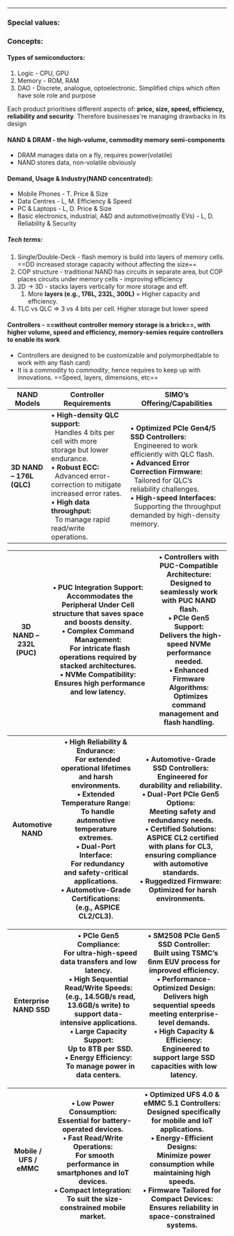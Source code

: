 ***
### Special values:

### Concepts:

#### Types of semiconductors: 
1. Logic - CPU, GPU 
2. Memory - ROM, RAM 
3. DAO - Discrete, analogue, optoelectronic. Simplified chips which often have sole role and purpose

Each product prioritises different aspects of: **price, size, speed, efficiency, reliability and security**. Therefore businesses're managing drawbacks in its design 

#### NAND & DRAM - the high-volume, commodity memory semi-components
- DRAM manages data on a fly, requires power(volatile)
- NAND stores data, non-volatile obviously 

#### Demand, Usage & Industry(NAND concentrated):
- Mobile Phones - T. Price & Size 
- Data Centres - L, M. Efficiency & Speed 
- PC & Laptops - L, D. Price & Size 
- Basic electronics, industrial, A&D and automotive(mostly EVs) - L, D. Reliability & Security

##### Tech terms:
1. Single/Double-Deck - flash memory is build into layers of memory cells. ==DD increased storage capacity without affecting the size==
2. COP structure - traditional NAND has circuits in separate area, but COP places circuits under memory cells - improving efficiency 
3. 2D -> 3D - stacks layers vertically for more storage and eff. 
	1. More **layers (e.g., 176L, 232L, 300L)** = Higher capacity and efficiency.
4. TLC vs QLC => 3 vs 4 bits per cell. Higher storage but lower speed  

#### Controllers - ==without controller memory storage is a brick==, with higher volume, speed and efficiency, memory-semies require controllers to enable its work 
- Controllers are designed to be customizable and polymorphed(able to work with any flash card)
- It is a commodity to *commodity*, hence requires to keep up with innovations. ==Speed, layers, dimensions, etc==



| **NAND Models**          | **Controller Requirements**                                                                                                                                                                                                                                                     | **SIMO’s Offering/Capabilities**                                                                                                                                                                                                                                                                        |
| ------------------------ | ------------------------------------------------------------------------------------------------------------------------------------------------------------------------------------------------------------------------------------------------------------------------------- | ------------------------------------------------------------------------------------------------------------------------------------------------------------------------------------------------------------------------------------------------------------------------------------------------------- |
| **3D NAND – 176L (QLC)** | • **High-density QLC support:**  <br>  Handles 4 bits per cell with more storage but lower endurance.  <br>• **Robust ECC:**  <br>  Advanced error-correction to mitigate increased error rates.  <br>• **High data throughput:**  <br>  To manage rapid read/write operations. | • **Optimized PCIe Gen4/5 SSD Controllers:**  <br>  Engineered to work efficiently with QLC flash.  <br>• **Advanced Error Correction Firmware:**  <br>  Tailored for QLC’s reliability challenges.  <br>• **High-speed Interfaces:**  <br>  Supporting the throughput demanded by high-density memory. |

| **3D NAND – 232L (PUC)** | • **PUC Integration Support:**  <br>  Accommodates the Peripheral Under Cell structure that saves space and boosts density.  <br>• **Complex Command Management:**  <br>  For intricate flash operations required by stacked architectures.  <br>• **NVMe Compatibility:**  <br>  Ensures high performance and low latency. | • **Controllers with PUC-Compatible Architecture:**  <br>  Designed to seamlessly work with PUC NAND flash.  <br>• **PCIe Gen5 Support:**  <br>  Delivers the high-speed NVMe performance needed.  <br>• **Enhanced Firmware Algorithms:**  <br>  Optimizes command management and flash handling. |
| ------------------------ | --------------------------------------------------------------------------------------------------------------------------------------------------------------------------------------------------------------------------------------------------------------------------------------------------------------------------- | -------------------------------------------------------------------------------------------------------------------------------------------------------------------------------------------------------------------------------------------------------------------------------------------------- |

| **Automotive NAND** | • **High Reliability & Endurance:**  <br>  For extended operational lifetimes and harsh environments.  <br>• **Extended Temperature Range:**  <br>  To handle automotive temperature extremes.  <br>• **Dual-Port Interface:**  <br>  For redundancy and safety-critical applications.  <br>• **Automotive-Grade Certifications:**  <br>  (e.g., ASPICE CL2/CL3). | • **Automotive-Grade SSD Controllers:**  <br>  Engineered for durability and reliability.  <br>• **Dual-Port PCIe Gen5 Options:**  <br>  Meeting safety and redundancy needs.  <br>• **Certified Solutions:**  <br>  ASPICE CL2 certified with plans for CL3, ensuring compliance with automotive standards.  <br>• **Ruggedized Firmware:**  <br>  Optimized for harsh environments. |
| ------------------- | ----------------------------------------------------------------------------------------------------------------------------------------------------------------------------------------------------------------------------------------------------------------------------------------------------------------------------------------------------------------- | ------------------------------------------------------------------------------------------------------------------------------------------------------------------------------------------------------------------------------------------------------------------------------------------------------------------------------------------------------------------------------------- |

| **Enterprise NAND SSD** | • **PCIe Gen5 Compliance:**  <br>  For ultra-high-speed data transfers and low latency.  <br>• **High Sequential Read/Write Speeds:**  <br>  (e.g., 14.5GB/s read, 13.6GB/s write) to support data-intensive applications.  <br>• **Large Capacity Support:**  <br>  Up to 8TB per SSD.  <br>• **Energy Efficiency:**  <br>  To manage power in data centers. | • **SM2508 PCIe Gen5 SSD Controller:**  <br>  Built using TSMC’s 6nm EUV process for improved efficiency.  <br>• **Performance-Optimized Design:**  <br>  Delivers high sequential speeds meeting enterprise-level demands.  <br>• **High Capacity & Efficiency:**  <br>  Engineered to support large SSD capacities with low latency. |
| ----------------------- | ------------------------------------------------------------------------------------------------------------------------------------------------------------------------------------------------------------------------------------------------------------------------------------------------------------------------------------------------------------- | -------------------------------------------------------------------------------------------------------------------------------------------------------------------------------------------------------------------------------------------------------------------------------------------------------------------------------------- |

| **Mobile / UFS / eMMC** | • **Low Power Consumption:**  <br>  Essential for battery-operated devices.  <br>• **Fast Read/Write Operations:**  <br>  For smooth performance in smartphones and IoT devices.  <br>• **Compact Integration:**  <br>  To suit the size-constrained mobile market. | • **Optimized UFS 4.0 & eMMC 5.1 Controllers:**  <br>  Designed specifically for mobile and IoT applications.  <br>• **Energy-Efficient Designs:**  <br>  Minimize power consumption while maintaining high speeds.  <br>• **Firmware Tailored for Compact Devices:**  <br>  Ensures reliability in space-constrained systems. |
| ----------------------- | ------------------------------------------------------------------------------------------------------------------------------------------------------------------------------------------------------------------------------------------------------------------- | ------------------------------------------------------------------------------------------------------------------------------------------------------------------------------------------------------------------------------------------------------------------------------------------------------------------------------ |